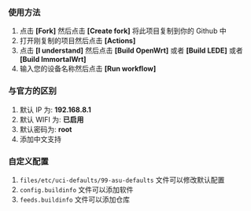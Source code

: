 ### 使用方法
1. 点击 **[Fork]** 然后点击 **[Create fork]** 将此项目复制到你的 Github 中
2. 打开刚复制的项目然后点击 **[Actions]**
3. 点击 **[I understand]** 然后点击 **[Build OpenWrt]** 或者 **[Build LEDE]** 或者 **[Build ImmortalWrt]**
4. 输入您的设备名称然后点击 **[Run workflow]**

### 与官方的区别
1. 默认 IP 为: **192.168.8.1**
2. 默认 WIFI 为: **已启用**
3. 默认密码为: **root**
4. 添加中文支持

### 自定义配置
1. `files/etc/uci-defaults/99-asu-defaults` 文件可以修改默认配置
2. `config.buildinfo` 文件可以添加软件
3. `feeds.buildinfo` 文件可以添加仓库
